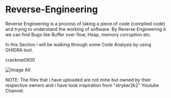# Reverse-Engineering

Reverse Engineering is a process of taking a piece of code (complied code) and trying to understand the working of software. By Reverse Engineering it we can find Bugs like Buffer over flow, Heap, memory corruption etc.

In this Section i will be walking through some Code Analysis by using GHIDRA tool.

crackme0X00

 ![Image Alt](image_url)














NOTE: The files that i have uploaded are not mine but owned by their respective owners and i have took inspiration from "stryker2k2" Youtube Channel.

